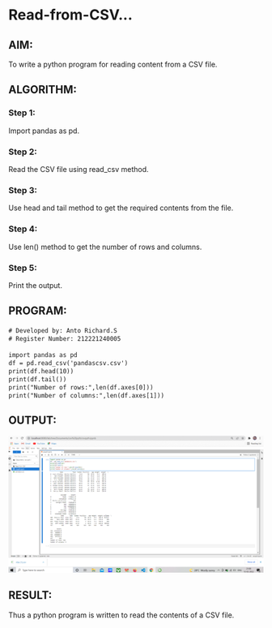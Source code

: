 # Read-from-CSV...

## AIM:
To write a python program for reading content from a CSV file.

## ALGORITHM:
### Step 1:
Import pandas as pd.

### Step 2:
Read the CSV file using read_csv method.

### Step 3:
Use head and tail method to get the required contents from the file.


### Step 4:
Use len() method to get the number of rows and columns.

### Step 5:
Print the output.

## PROGRAM:
```
# Developed by: Anto Richard.S
# Register Number: 212221240005

import pandas as pd
df = pd.read_csv('pandascsv.csv')
print(df.head(10))
print(df.tail())
print("Number of rows:",len(df.axes[0]))
print("Number of columns:",len(df.axes[1]))

```
## OUTPUT:
![output](read.png)

## RESULT:
Thus a python program is written to read the contents of a CSV file.
